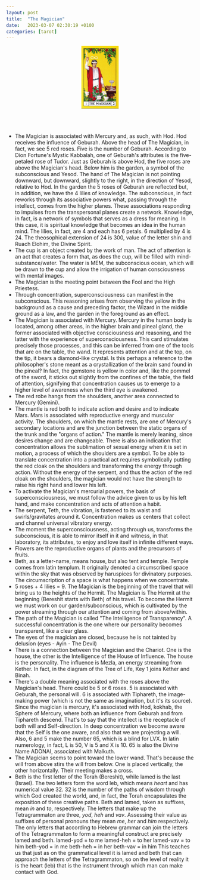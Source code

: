 ```yaml
---
layout: post
title:  "The Magician"
date:   2023-03-07 02:30:19 +0100
categories: [tarot]
---
```

<div style="text-align: center;">
  <img src="/images/magician.jpg" alt="magician" style="width: 20%;" />
</div>


<br><br>
- The Magician is associated with Mercury and, as such, with Hod. Hod receives the influence of Geburah. Above the head of The Magician, in fact, we see 5 red roses. Five is the number of Geburah. According to Dion Fortune's Mystic Kabbalah, one of Geburah's attributes is the five-petaled rose of Tudor. Just as Geburah is above Hod, the five roses are above the Magician's head. Below him is the garden, a symbol of the subconscious and Yesod. The hand of The Magician is not pointing downward, but downward, slightly to the right, in the direction of Yesod, relative to Hod. In the garden the 5 roses of Geburah are reflected but, in addition, we have the 4 lilies of knowledge. The subconscious, in fact reworks through its associative powers what, passing through the intellect, comes from the higher planes. These associations responding to impulses from the transpersonal planes create a network. Knowledge, in fact, is a network of symbols that serves as a dress for meaning. In this case, it is spiritual knowledge that becomes an idea in the human mind. The lilies, in fact, are 4 and each has 6 petals. 6 multiplied by 4 is 24. The theosophical extension of 24 is 300, value of the letter shin and Ruach Elohim, the Divine Spirit.
- The cup is an object created by the work of man. The act of attention is an act that creates a form that, as does the cup, will be filled with mind-substance/water. The water is MEM, the subconscious ocean, which will be drawn to the cup and allow the irrigation of human consciousness with mental images.
- The Magician is the meeting point between the Fool and the High Priestess.
- Through concentration, superconsciousness can manifest in the subconscious. This reasoning arises from observing the yellow in the background as a cause and preceding factor, the Wizard in the middle ground as a law, and the garden in the foreground as an effect.
- The Magician is associated with Mercury. Mercury in the human body is located, among other areas, in the higher brain and pineal gland, the former associated with objective consciousness and reasoning, and the latter with the experience of superconsciousness. This card stimulates precisely those processes, and this can be inferred from one of the tools that are on the table, the wand. It represents attention and at the top, on the tip, it bears a diamond-like crystal. Is this perhaps a reference to the philosopher's stone meant as a crystallization of the brain sand found in the pineal? In fact, the gemstone is yellow in color and, like the pommel of the sword, it sticks out slightly from the confines of the table, the field of attention, signifying that concentration causes us to emerge to a higher level of awareness when the third eye is awakened.
- The red robe hangs from the shoulders, another area connected to Mercury (Gemini).
- The mantle is red both to indicate action and desire and to indicate Mars. Mars is associated with reproductive energy and muscular activity. The shoulders, on which the mantle rests, are one of Mercury's secondary locations and are the junction between the static organs of the trunk and the "organs of action." The mantle is merely leaning, since desires change and are changeable. There is also an indication that concentration allows the sublimation of sexual energy when it is set in motion, a process of which the shoulders are a symbol. To be able to translate concentration into a practical act requires symbolically putting the red cloak on the shoulders and transforming the energy through action. Without the energy of the serpent, and thus the action of the red cloak on the shoulders, the magician would not have the strength to raise his right hand and lower his left.
- To activate the Magician's mercurial powers, the basis of superconsciousness, we must follow the advice given to us by his left hand, and make concentration and acts of attention a habit.
- The serpent, Teth, the vibration, is fastened to its waist and swirls/gravitates around it. Concentration makes us centers that collect and channel universal vibratory energy.
- The moment the superconsciousness, acting through us, transforms the subconscious, it is able to mirror itself in it and witness, in that laboratory, its attributes, to enjoy and love itself in infinite different ways.
- Flowers are the reproductive organs of plants and the precursors of fruits.
- Beth, as a letter-name, means house, but also tent and temple. Temple comes from latin templum. It originally denoted a circumscribed space within the sky that was observed by haruspices for divinatory purposes. The circumscription of a space is what happens when we concentrate.
- 5 roses + 4 lilies = 9. The Magician is the beginning of the travel that will bring us to the heights of the Hermit. The Magician is The Hermit at the beginning (Bereshit starts with Beth) of his travel. To become the Hermit we must work on our garden/subconscious, which is cultivated by the power streaming through our attention and coming from above/within.
- The path of the Magician is called "The Intelligence of Transparency". A successful concentration is the one where our personality becomes transparent, like a clear glass.
- The eyes of the magician are closed, because he is not tainted by delusion (eyes - Ayin - The Devil)
- There is a connection between the Magician and the Chariot. One is the house, the other is the Intelligence of the House of Influence. The house is the personality. The influence is Mezla, an energy streaming from Kether. In fact, in the diagram of the Tree of Life, Key 1 joins Kether and Binah.
- There's a double meaning associated with the roses above the Magician's head. There could be 5 or 6 roses. 5 is associated with Geburah, the personal will. 6 is associated with Tiphareth, the image-making power (which is not the same as imagination, but it's its source). Since the magician is mercury, it's associated with Hod, kokhab, the Sphere of Mercury, where both an influence from Geburah and from Tiphareth descend. That's to say that the intellect is the receptacle of both will and Self-direction. In deep concentration we become aware that the Self is the one aware, and also that we are projecting a will.
Also, 6 and 5 make the number 65, which is a blind for LVX. In latin numerology, in fact, L is 50, V is 5 and X is 10. 65 is also the Divine Name ADONAI, associated with Malkuth.
- The Magician seems to point toward the lower wand. That's because the will from above stirs the will from below. One is placed vertically, the other horizontally. Their meeting makes a cross.
- Beth is the first letter of the Torah (Bereshit), while lamed is the last (Israel). The two letters form the word leb, which means *heart* and has numerical value 32. 32 is the number of the paths of wisdom through which God created the world, and, in fact, the Torah encapsulates the exposition of these creative paths. Beth and lamed, taken as suffixes, mean *in* and *to*, respectively. The letters that make up the Tetragrammaton are three, *yod*, *heh* and *vav*. Assessing their value as suffixes of personal pronouns they mean *me*, *her* and *him* respectively. The only letters that according to Hebrew grammar can join the letters of the Tetragrammaton to form a meaningful construct are precisely lamed and beth.
  lamed-yod = to me
  lamed-heh = to her
  lamed-vav = to him
  beth-yod = in me
  beth-heh = in her
  beth-vav = in him
  This teaches us that just as on the grammatical level it is lamed and beth that can approach the letters of the Tetragrammaton, so on the level of reality it is the heart (leb) that is the instrument through which man can make contact with God.

